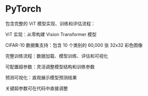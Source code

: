 ﻿# PyTorch
 
包含完整的 ViT 模型实现、训练和评估流程：

ViT 实现：从零构建 Vision Transformer 模型

CIFAR-10 数据集支持：包含 10 个类别的 60,000 张 32x32 彩色图像

完整训练流程：数据加载、模型训练、评估和可视化

可配置超参数：灵活调整模型结构和训练参数

预测可视化：直观展示模型预测结果

关键超参数可在代码中直接调整
